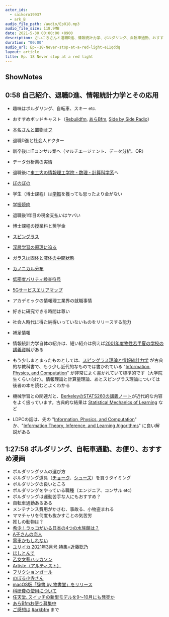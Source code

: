 ```yaml
---
actor_ids:
  - saikoro19937
  - ark_B
audio_file_path: /audio/Ep018.mp3
audio_file_size: 118.9MB
date: 2021-5-30 00:00:00 +0900
description: さいころさんと退職D進、情報統計力学、ボルダリング、自転車通勤、おすすめ漫画などについて話しました。
duration: "00:00"
audio_url: Ep--18-Never-stop-at-a-red-light-e11qddq
layout: article
title: Ep. 18 Never stop at a red light
---
```


## ShowNotes 

## 0:58 自己紹介、退職D進、情報統計力学とその応用

* 趣味はボルダリング、自転車、スキー etc.
* おすすめポッドキャスト（[Rebuildfm](https://rebuild.fm/), [あらBfm](https://anchor.fm/arkbfm), [Side by Side Radio](https://sidebysideradio.libsyn.com/)）
* [本名さんと置物オフ](https://togetter.com/li/543817)
* 退職D進と社会人ドクター
* 新卒後にITコンサル業へ（マルチエージェント、データ分析、OR）
* データ分析業の実情
* 退職後に[東工大の情報理工学院 - 数理・計算科学系](https://educ.titech.ac.jp/is/?_gl=1*wibtlr*_ga*MTU2NDYxNzkyOS4xNjIyMjk0MzY1*_ga_VKBJ61GEPE*MTYyMjI5NDM2NS4xLjAuMTYyMjI5NDM2NS4w)へ
* [ぼのぼの](https://amzn.to/3pdlKKd)
* 学生（博士課程）は[学振](https://www.jsps.go.jp/j-pd/)を獲っても思ったより金がない
* [学振焼肉](https://togetter.com/li/733005)
* 退職後1年目の税金支払いはヤバい
* 博士課程の授業料と奨学金
* [スピングラス](https://en.wikipedia.org/wiki/Spin_glass)
* [深層学習の原理に迫る](https://amzn.to/3fxaBAr)
* [ガラスは固体と液体の中間状態](https://www.u-tokyo.ac.jp/focus/ja/press/z0109_00442.html)
* [カノニカル分布](https://en.wikipedia.org/wiki/Canonical_ensemble)
* [低密度パリティ検査符号](https://ja.wikipedia.org/wiki/%E4%BD%8E%E5%AF%86%E5%BA%A6%E3%83%91%E3%83%AA%E3%83%86%E3%82%A3%E6%A4%9C%E6%9F%BB%E7%AC%A6%E5%8F%B7)
* [5Gサービスエリアマップ](https://www.nttdocomo.co.jp/area/servicearea/?rgcd=03&cmcd=5G&scale=2048000&lat=35.690767&lot=139.756853)
* アカデミックの情報理工業界の就職事情
* 好きに研究できる時間は尊い
* 社会人時代に得た納得いっていないものをリリースする能力
* 補足情報

* 情報統計力学自体の紹介は、短い紹介は例えば[2001年度物性若手夏の学校の講義資料](https://repository.kulib.kyoto-u.ac.jp/dspace/bitstream/2433/97153/1/KJ00004711633.pdf)がある
* もう少しまとまったものとしては、[スピングラス理論と情報統計力学](https://www.iwanami.co.jp/book/b266919.html) が古典的な教科書で、もう少し近代的なものでは書かれている "[Information, Physics, and Computation](https://web.stanford.edu/~montanar/RESEARCH/book.html)" が非常によく書かれていて標準的です（大学院生くらい向け）。情報理論と計算量理論、あとスピングラス理論については後者の本を読むとよくわかる
* 機械学習との関連だと、[BerkeleyのSTATS260の講義ノート](https://www.stat.berkeley.edu/~songmei/Teaching/STAT260_Spring2021/index.html)が近代的な内容をよく扱っています。古典的な結果は [Statistical Mechanics of Learning](https://www.cambridge.org/core/books/statistical-mechanics-of-learning/D10C20B9997048D27EC08348EE851922) など
* LDPCの話は、先の "[Information, Physics, and Computation](https://web.stanford.edu/~montanar/RESEARCH/book.html)" か、"[Information Theory, Inference, and Learning Algorithms](http://www.inference.org.uk/mackay/itila/book.html)" に良い解説がある
    

## 1:27:58 ボルダリング、自転車通勤、お便り、おすすめ漫画

* ボルダリングジムの選び方
* ボルダリング道具（[チョーク](https://amzn.to/3fxjp9G)、[シューズ](https://amzn.to/3yMBV5g)）を買うタイミング
* ボルダリングの良いところ
* ボルダリングをやっている職種（エンジニア、コンサル etc）
* ボルダリングは運動苦手な人にもおすすめ？
* 自転車通勤あるある
* メンテナンス費用がかさむ、事故る、小物盗まれる
* ママチャリを何度も抜かすことの気苦労
* 推しの動物は？
* [希少！ラッコがいる日本の4つの水族館は？](https://kids.rurubu.jp/article/36802/)
* [A子さんの恋人](https://amzn.to/3wGbmgd)
* [電車かもしれない](https://www.youtube.com/watch?v=BYfu-ErF8xY)
* [ユリイカ 2021年3月号 特集=近藤聡乃](https://amzn.to/2SIqLOI)
* [ほしとんで](https://amzn.to/3c2TwMu)
* [乙女文藝ハッカソン](https://amzn.to/3c56XMd)
* [Artiste（アルティスト）](https://amzn.to/3i1Hl6x)
* [フリクションガール](https://amzn.to/3bYXrtS)
* [のぼる小寺さん](https://amzn.to/3uw4LUf)
* [macOS版「辞書 by 物書堂」をリリース](https://twitter.com/monokakido/status/1388069015675752453?s=20)
* [科研費の使用について](https://www.juntendo.ac.jp/albums/abm.php?f=abm00027768.pdf&n=%E7%A7%91%E5%AD%A6%E7%A0%94%E7%A9%B6%E8%B2%BB%E5%8A%A9%E6%88%90%E4%BA%8B%E6%A5%AD%E7%AD%89%E3%81%AB%E9%96%A2%E3%81%99%E3%82%8B%E8%AA%AC%E6%98%8E%E4%BC%9A.pdf)
* [任天堂､スイッチの新型モデルを9～10月にも発売か](https://shikiho.jp/news/0/430940)
* [あらBfmお便り募集中](https://twitter.com/arkbfm/status/1341090549177012225?s=20)
* [ご感想は](https://shikiho.jp/news/0/430940) [#arkbfm](https://paper.dropbox.com/?q=%23arkbfm) まで

